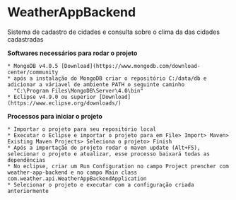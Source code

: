 # WeatherAppBackend

Sistema de cadastro de cidades e consulta sobre o clima da das cidades cadastradas

**Softwares necessários para rodar o projeto**

```
* MongoDB v4.0.5 [Download](https://www.mongodb.com/download-center/community
* após a instalação do MongoDB criar o repositório C:/data/db e adicionar a váriavel de ambiente PATH o seguinte caminho 
  "C:\Program Files\MongoDB\Server\4.0\bin"
* Eclipse v4.9.0 ou superior [Download](https://www.eclipse.org/downloads/)
```

**Processos para iniciar o projeto**
```
* Importar o projeto para seu repositório local
* Executar o Eclipse e importar o projeto para em File> Import> Maven> Existing Maven Projects> Seleciona o projeto> Finish
* Após a importação do projeto rodar o maven update (Alt+F5), selecionar o projeto e atualizar, esse processo baixará todas as dependências
* No eclipse, criar um Run Configuration no campo Project prencher com weather-app-backend e no campo Main class com.weather.api.WeatherAppBackendApplication
* Selecionar o projeto e executar com a configuração criada anteriormente
